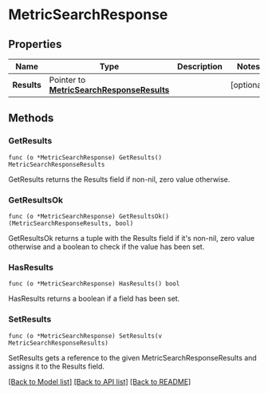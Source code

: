 # MetricSearchResponse

## Properties

Name | Type | Description | Notes
------------ | ------------- | ------------- | -------------
**Results** | Pointer to [**MetricSearchResponseResults**](MetricSearchResponse_results.md) |  | [optional] 

## Methods

### GetResults

`func (o *MetricSearchResponse) GetResults() MetricSearchResponseResults`

GetResults returns the Results field if non-nil, zero value otherwise.

### GetResultsOk

`func (o *MetricSearchResponse) GetResultsOk() (MetricSearchResponseResults, bool)`

GetResultsOk returns a tuple with the Results field if it's non-nil, zero value otherwise
and a boolean to check if the value has been set.

### HasResults

`func (o *MetricSearchResponse) HasResults() bool`

HasResults returns a boolean if a field has been set.

### SetResults

`func (o *MetricSearchResponse) SetResults(v MetricSearchResponseResults)`

SetResults gets a reference to the given MetricSearchResponseResults and assigns it to the Results field.


[[Back to Model list]](../README.md#documentation-for-models) [[Back to API list]](../README.md#documentation-for-api-endpoints) [[Back to README]](../README.md)


